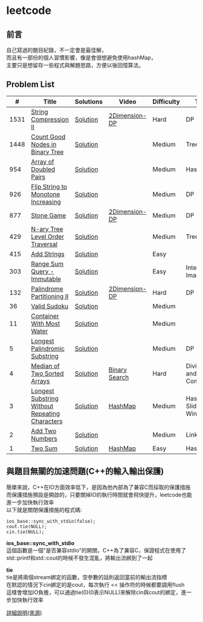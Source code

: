 # leetcode

## 前言

自己寫過的題目紀錄，不一定會是最佳解，<br>
而且有一部份的個人習慣影響，像是會很想避免使用hashMap，<br>
主要只是想留存一些程式與解題思路，方便以後回憶算法。<br>

## Problem List

|  #  |      Title     |   Solutions   | Video  | Difficulty  | Tag                  
|-----|----------------|---------------|--------|-------------|-------------
|1531|[String Compression II](https://leetcode.com/problems/string-compression-ii/)|[Solution](./algorithms/cpp/1531/1531.cpp)|[2Dimension-DP](https://www.youtube.com/watch?v=UIK00l_AiPQ)|Hard|DP
|1448|[Count Good Nodes in Binary Tree](https://leetcode.com/problems/count-good-nodes-in-binary-tree/)|[Solution](./algorithms/cpp/1448/1448.cpp)||Medium|Tree
|954|[Array of Doubled Pairs](https://leetcode.com/problems/array-of-doubled-pairs/)|[Solution](./algorithms/cpp/0954/0954.cpp)||Medium|HashMap
|926|[Flip String to Monotone Increasing](https://leetcode.com/problems/flip-string-to-monotone-increasing/)|[Solution](./algorithms/cpp/0926/0926.cpp)||Medium|DP
|877|[Stone Game](https://leetcode.com/problems/stone-game/)|[Solution](./algorithms/cpp/0877/0877.cpp)|[2Dimension-DP](https://www.youtube.com/watch?v=WxpIHvsu1RI)|Medium|DP
|429|[N-ary Tree Level Order Traversal](https://leetcode.com/problems/n-ary-tree-level-order-traversal/)|[Solution](./algorithms/cpp/0429/0429.cpp)||Medium|Tree
|415|[Add Strings](https://leetcode.com/problems/add-strings/)|[Solution](./algorithms/cpp/0415/0415.cpp)||Easy|
|303|[Range Sum Query - Immutable](https://leetcode.com/problems/range-sum-query-immutable/)|[Solution](./algorithms/cpp/0303/0303.cpp)||Easy|Integral Image
|132|[Palindrome Partitioning II](https://leetcode.com/problems/palindrome-partitioning-ii/)|[Solution](./algorithms/cpp/0132/0132.cpp)|[2Dimension-DP](https://www.youtube.com/watch?v=lDYIvtBVmgo)|Hard|DP
|36|[Valid Sudoku](https://leetcode.com/problems/valid-sudoku/)|[Solution](./algorithms/cpp/0036/0036.cpp)||Medium|
|11|[Container With Most Water](https://leetcode.com/problems/container-with-most-water/)|[Solution](./algorithms/cpp/0011/0011.cpp)||Medium|
|5|[Longest Palindromic Substring](https://leetcode.com/problems/longest-palindromic-substring/)|[Solution](./algorithms/cpp/0005/0005.cpp)||Medium|DP
|4|[Median of Two Sorted Arrays](https://leetcode.com/problems/median-of-two-sorted-arrays/)|[Solution](./algorithms/cpp/0004/0004.cpp)|[Binary Search](https://www.youtube.com/watch?v=LPFhl65R7ww)|Hard|Divide and Conquer
|3|[Longest Substring Without Repeating Characters](https://leetcode.com/problems/longest-substring-without-repeating-characters/)|[Solution](./algorithms/cpp/0003/0003.cpp)|[HashMap](https://www.youtube.com/watch?v=3IETreEybaA)|Medium|HashMap, Sliding Window
|2|[Add Two Numbers](https://leetcode.com/problems/add-two-numbers/)|[Solution](./algorithms/cpp/0002/0002.cpp)||Medium|LinkList
|1|[Two Sum](https://leetcode.com/problems/two-sum/)|[Solution](./algorithms/cpp/0001/0001.cpp)|[HashMap](https://www.youtube.com/watch?v=kPXOr6pW8KM)|Easy|HashMap

## 與題目無關的加速問題(C++的輸入輸出保護)

簡單來說，C++在IO方面效率低下，是因為他內部為了兼容C而採取的保護措施<br>
而保護措施預設是開啟的，只要關掉IO的執行時間就會飛快提升，leetcode也能進一步加快執行效率<br>
以下就是關閉保護措施的程式碼:<br>

```
ios_base::sync_with_stdio(false);
cout.tie(NULL);
cin.tie(NULL);
```

**ios_base::sync_with_stdio**<br>
這個函數是一個"是否兼容stdio"的開關，C++為了兼容C，保證程式在使用了std::printf和std::cout的時候不發生混亂，將輸出流綁到了一起<br>

**tie**<br>
tie是將兩個stream綁定的函數，空參數的話則返回當前的輸出流指標<br>
在默認的情況下cin綁定的是cout，每次執行 << 操作符的時候都要調用flush<br>
這樣會增加IO負擔，可以通過tie(0)(0表示NULL)來解除cin與cout的綁定，進一步加快執行效率<br>

[詳細說明(來源)](https://www.hankcs.com/program/cpp/cin-tie-with-sync_with_stdio-acceleration-input-and-output.html)

